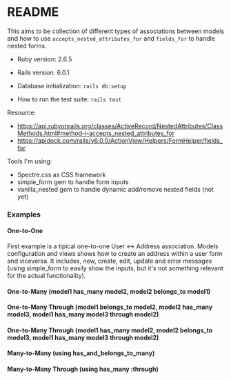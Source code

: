 # README

This aims to be collection of different types of associations between models and how to use `accepts_nested_attributes_for` and `fields_for` to handle nested forms.

* Ruby version: 2.6.5

* Rails version: 6.0.1

* Database initialization: `rails db:setup`

* How to run the test suite: `rails test`

Resource:
* https://api.rubyonrails.org/classes/ActiveRecord/NestedAttributes/ClassMethods.html#method-i-accepts_nested_attributes_for
* https://apidock.com/rails/v6.0.0/ActionView/Helpers/FormHelper/fields_for

Tools I'm using:
* Spectre.css as CSS framework
* simple_form gem to handle form inputs
* vanilla_nested gem to handle dynamic add/remove nested fields (not yet)

### Examples
#### One-to-One

First example is a tipical one-to-one User <-> Address association. Models configuration and views shows how to create an address within a user form and viceversa. It includes, new, create, edit, update and error messages (using simple_form to easily show the inputs, but it's not something relevant for the actual functionality).


#### One-to-Many (model1 has_many model2, model2 belongs_to model1)


#### One-to-Many Through (model1 belongs_to model2, model2 has_many model3, model1 has_many model3 through model2)


#### One-to-Many Through (model1 has_many model2, model2 belongs_to model3, model1 has_many model3 through model2)


#### Many-to-Many (using has_and_belongs_to_many)


#### Many-to-Many Through (using has_many :through)
